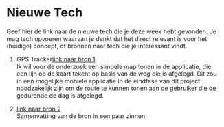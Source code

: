 Nieuwe Tech 
===========

Geef hier de link naar de nieuwe tech die je deze week hebt gevonden.
Je mag tech opvoeren waarvan je denkt dat het direct relevant is voor het (huidige) concept, of bronnen naar 
  tech die je interessant vindt.

1. GPS Tracker[link naar bron 1](http://www.google.com)  
Ik wil voor de onderzoek een simpele map tonen in de applicatie, die een lijn op de kaart tekent op basis van de weg die is afgelegd. Dit zou in een mogelijke mobiele applicatie in de eindfase van dit project noodzakelijk zijn om de route te kunnen tonen aan de gebruiker die de gedurende de dag is afgelegd.

1. [link naar bron 2](http://www.google.com)  
Samenvatting van de bron in een paar zinnen


